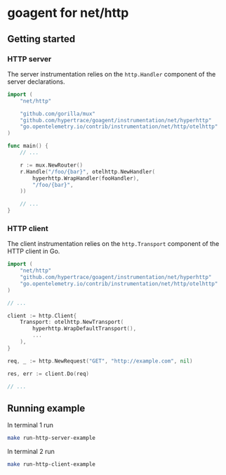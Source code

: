 # goagent for net/http

## Getting started

### HTTP server

The server instrumentation relies on the `http.Handler` component of the server declarations.

```go
import (
    "net/http"

    "github.com/gorilla/mux"
    "github.com/hypertrace/goagent/instrumentation/net/hyperhttp"
    "go.opentelemetry.io/contrib/instrumentation/net/http/otelhttp"
)

func main() {
    // ...

    r := mux.NewRouter()
    r.Handle("/foo/{bar}", otelhttp.NewHandler(
        hyperhttp.WrapHandler(fooHandler),
        "/foo/{bar}",
    ))

    // ...
}
```

### HTTP client

The client instrumentation relies on the `http.Transport` component of the HTTP client in Go.

```go
import (
    "net/http"
    "github.com/hypertrace/goagent/instrumentation/net/hyperhttp"
    "go.opentelemetry.io/contrib/instrumentation/net/http/otelhttp"
)

// ...

client := http.Client{
    Transport: otelhttp.NewTransport(
        hyperhttp.WrapDefaultTransport(),
        ...
    ),
}

req, _ := http.NewRequest("GET", "http://example.com", nil)

res, err := client.Do(req)

// ...
```

## Running example

In terminal 1 run

```bash
make run-http-server-example
```

In terminal 2 run

```bash
make run-http-client-example
```
